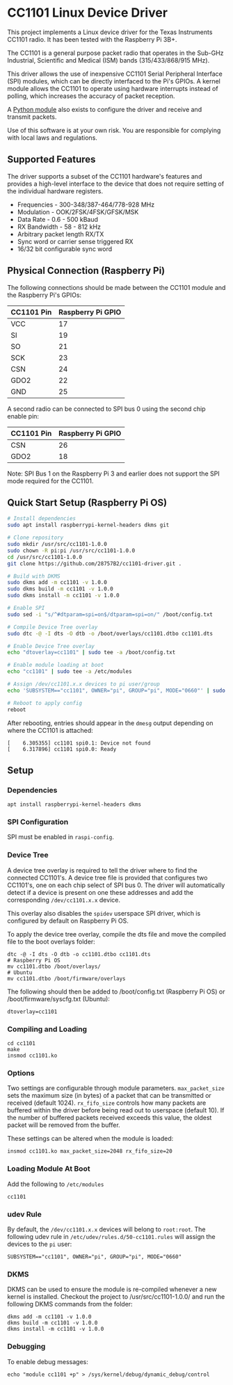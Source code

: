 # CC1101 Linux Device Driver

This project implements a Linux device driver for the Texas Instruments CC1101 radio. It has been tested with the Raspberry Pi 3B+.

The CC1101 is a general purpose packet radio that operates in the Sub-GHz Industrial, Scientific and Medical (ISM) bands (315/433/868/915 MHz).

This driver allows the use of inexpensive CC1101 Serial Peripheral Interface (SPI) modules, which can be directly interfaced to the Pi's GPIOs. A kernel module allows the CC1101 to operate using hardware interrupts instead of polling, which increases the accuracy of packet reception. 

A [Python module](https://github.com/28757B2/cc1101-python) also exists to configure the driver and receive and transmit packets.

Use of this software is at your own risk. You are responsible for complying with local laws and regulations.

## Supported Features
The driver supports a subset of the CC1101 hardware's features and provides a high-level interface to the device that does not require setting of the individual hardware registers. 

* Frequencies - 300-348/387-464/778-928 MHz
* Modulation - OOK/2FSK/4FSK/GFSK/MSK
* Data Rate - 0.6 - 500 kBaud 
* RX Bandwidth - 58 - 812 kHz
* Arbitrary packet length RX/TX
* Sync word or carrier sense triggered RX
* 16/32 bit configurable sync word

## Physical Connection (Raspberry Pi)
The following connections should be made between the CC1101 module and the Raspberry Pi's GPIOs:

| CC1101 Pin | Raspberry Pi GPIO |
|------------|-------------------|
| VCC        | 17                |
| SI         | 19                |
| SO         | 21                |
| SCK        | 23                |
| CSN        | 24                |
| GDO2       | 22                |
| GND        | 25                |

A second radio can be connected to SPI bus 0 using the second chip enable pin: 

| CC1101 Pin | Raspberry Pi GPIO |
|------------|-------------------|
| CSN        | 26                |
| GDO2       | 18                |

Note: SPI Bus 1 on the Raspberry Pi 3 and earlier does not support the SPI mode required for the CC1101.

## Quick Start Setup (Raspberry Pi OS)

```bash
# Install dependencies
sudo apt install raspberrypi-kernel-headers dkms git

# Clone repository
sudo mkdir /usr/src/cc1101-1.0.0
sudo chown -R pi:pi /usr/src/cc1101-1.0.0
cd /usr/src/cc1101-1.0.0
git clone https://github.com/28757B2/cc1101-driver.git .

# Build with DKMS
sudo dkms add -m cc1101 -v 1.0.0
sudo dkms build -m cc1101 -v 1.0.0
sudo dkms install -m cc1101 -v 1.0.0

# Enable SPI
sudo sed -i "s/^#dtparam=spi=on$/dtparam=spi=on/" /boot/config.txt

# Compile Device Tree overlay
sudo dtc -@ -I dts -O dtb -o /boot/overlays/cc1101.dtbo cc1101.dts

# Enable Device Tree overlay
echo "dtoverlay=cc1101" | sudo tee -a /boot/config.txt

# Enable module loading at boot
echo "cc1101" | sudo tee -a /etc/modules

# Assign /dev/cc1101.x.x devices to pi user/group
echo 'SUBSYSTEM=="cc1101", OWNER="pi", GROUP="pi", MODE="0660"' | sudo tee -a /etc/udev/rules.d/50-cc1101.rules

# Reboot to apply config
reboot
```

After rebooting, entries should appear in the `dmesg` output depending on where the CC1101 is attached:

    [    6.305355] cc1101 spi0.1: Device not found
    [    6.317896] cc1101 spi0.0: Ready

## Setup

### Dependencies

    apt install raspberrypi-kernel-headers dkms

### SPI Configuration
SPI must be enabled in `raspi-config`.

### Device Tree
A device tree overlay is required to tell the driver where to find the connected CC1101's. A device tree file is provided that configures two CC1101's, one on each chip select of SPI bus 0. The driver will automatically detect if a device is present on one these addresses and add the corresponding `/dev/cc1101.x.x` device.

This overlay also disables the `spidev` userspace SPI driver, which is configured by default on Raspberry Pi OS.

To apply the device tree overlay, compile the dts file and move the compiled file to the boot overlays folder:

    dtc -@ -I dts -O dtb -o cc1101.dtbo cc1101.dts
    # Raspberry Pi OS
    mv cc1101.dtbo /boot/overlays/
    # Ubuntu
    mv cc1101.dtbo /boot/firmware/overlays

The following should then be added to /boot/config.txt (Raspberry Pi OS) or /boot/firmware/syscfg.txt (Ubuntu):

    dtoverlay=cc1101

### Compiling and Loading

    cd cc1101
    make
    insmod cc1101.ko

### Options
Two settings are configurable through module parameters. `max_packet_size` sets the maximum size (in bytes) of a packet that can be transmitted or received (default 1024). `rx_fifo_size` controls how many packets are buffered within the driver before being read out to userspace (default 10). If the number of buffered packets received exceeds this value, the oldest packet will be removed from the buffer.

These settings can be altered when the module is loaded:

    insmod cc1101.ko max_packet_size=2048 rx_fifo_size=20

### Loading Module At Boot
Add the following to `/etc/modules`

    cc1101

### udev Rule
By default, the `/dev/cc1101.x.x` devices will belong to `root:root`. The following udev rule in `/etc/udev/rules.d/50-cc1101.rules` will assign the devices to the `pi` user:

    SUBSYSTEM=="cc1101", OWNER="pi", GROUP="pi", MODE="0660"

### DKMS
DKMS can be used to ensure the module is re-compiled whenever a new kernel is installed. Checkout the project to /usr/src/cc1101-1.0.0/ and run the following DKMS commands from the folder:

    dkms add -m cc1101 -v 1.0.0
    dkms build -m cc1101 -v 1.0.0
    dkms install -m cc1101 -v 1.0.0


### Debugging
To enable debug messages:

    echo "module cc1101 +p" > /sys/kernel/debug/dynamic_debug/control
